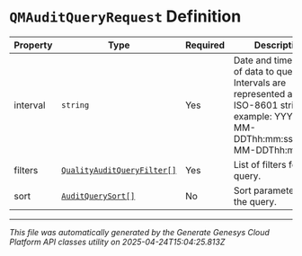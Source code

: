# `QMAuditQueryRequest` Definition

| Property | Type | Required | Description |
|----------|------|----------|-------------|
| interval | `string` | Yes | Date and time range of data to query. Intervals are represented as an ISO-8601 string. For example: YYYY-MM-DDThh:mm:ss/YYYY-MM-DDThh:mm:ss |
| filters | [`QualityAuditQueryFilter[]`](qualityauditqueryfilter-definition.md) | Yes | List of filters for the query. |
| sort | [`AuditQuerySort[]`](auditquerysort-definition.md) | No | Sort parameter for the query. |

---

*This file was automatically generated by the Generate Genesys Cloud Platform API classes utility on 2025-04-24T15:04:25.813Z*
